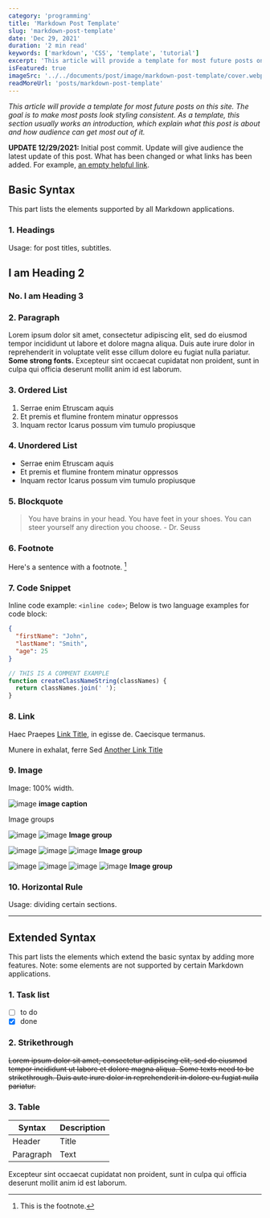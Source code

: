 ```yaml
---
category: 'programming'
title: 'Markdown Post Template'
slug: 'markdown-post-template'
date: 'Dec 29, 2021'
duration: '2 min read'
keywords: ['markdown', 'CSS', 'template', 'tutorial']
excerpt: 'This article will provide a template for most future posts on this site. The goal is to make most posts look styling consistent. As a template, this section usually works an introduction, which explain what this post is about and how audience can get most out of it.'
isFeatured: true
imageSrc: '../../documents/post/image/markdown-post-template/cover.webp'
readMoreUrl: 'posts/markdown-post-template'
---
```


_This article will provide a template for most future posts on this site. The goal is to make most posts look styling consistent. As a template, this section usually works an introduction, which explain what this post is about and how audience can get most out of it._

**UPDATE 12/29/2021:** Initial post commit. Update will give audience the latest update of this post. What has been changed or what links has been added. For example, [an empty helpful link](https://www.example.com).

## Basic Syntax

This part lists the elements supported by all Markdown applications.

### 1. Headings

Usage: for post titles, subtitles.

## I am Heading 2

### No. I am Heading 3

### 2. Paragraph

Lorem ipsum dolor sit amet, consectetur adipiscing elit, sed do eiusmod tempor incididunt ut labore et dolore magna aliqua. Duis aute irure dolor in reprehenderit in voluptate velit esse cillum dolore eu fugiat nulla pariatur. **Some strong fonts.** Excepteur sint occaecat cupidatat non proident, sunt in culpa qui officia deserunt mollit anim id est laborum.

### 3. Ordered List

1. Serrae enim Etruscam aquis
2. Et premis et flumine frontem minatur oppressos
3. Inquam rector Icarus possum vim tumulo propiusque

### 4. Unordered List

- Serrae enim Etruscam aquis
- Et premis et flumine frontem minatur oppressos
- Inquam rector Icarus possum vim tumulo propiusque

### 5. Blockquote

> You have brains in your head. You have feet in your shoes. You can steer yourself any direction you choose. - Dr. Seuss

### 6. Footnote

Here's a sentence with a footnote. [^1]

[^1]: This is the footnote.

### 7. Code Snippet

Inline code example: `<inline code>`; Below is two language examples for code block:

```json
{
  "firstName": "John",
  "lastName": "Smith",
  "age": 25
}
```

```js
// THIS IS A COMMENT EXAMPLE
function createClassNameString(classNames) {
  return classNames.join(' ');
}
```

### 8. Link

Haec Praepes [Link Title](https://www.example.com), in egisse de. Caecisque termanus.

Munere in exhalat, ferre Sed [Another Link Title](https://www.example.com)

### 9. Image

Image: 100% width.

![image](../../documents/post/image/markdown-post-template/image-sample.webp)
**image caption**

Image groups

![image](../../documents/post/image/markdown-post-template/image-sample.webp)
![image](../../documents/post/image/markdown-post-template/image-sample.webp)
**Image group**

![image](../../documents/post/image/markdown-post-template/image-sample.webp)
![image](../../documents/post/image/markdown-post-template/image-sample.webp)
![image](../../documents/post/image/markdown-post-template/image-sample.webp)
**Image group**

![image](../../documents/post/image/markdown-post-template/image-sample.webp)
![image](../../documents/post/image/markdown-post-template/image-sample.webp)
![image](../../documents/post/image/markdown-post-template/image-sample.webp)
![image](../../documents/post/image/markdown-post-template/image-sample.webp)
**Image group**

### 10. Horizontal Rule

Usage: dividing certain sections.

---

## Extended Syntax

This part lists the elements which extend the basic syntax by adding more features. Note: some elements are not supported by certain Markdown applications.

### 1. Task list

- [ ] to do
- [x] done

### 2. Strikethrough

~~Lorem ipsum dolor sit amet, consectetur adipiscing elit, sed do eiusmod tempor incididunt ut labore et dolore magna aliqua. Some texts need to be strikethrough. Duis aute irure dolor in reprehenderit in dolore eu fugiat nulla pariatur.~~

### 3. Table

| Syntax    | Description |
| --------- | ----------- |
| Header    | Title       |
| Paragraph | Text        |

Excepteur sint occaecat cupidatat non proident, sunt in culpa qui officia deserunt mollit anim id est laborum.
